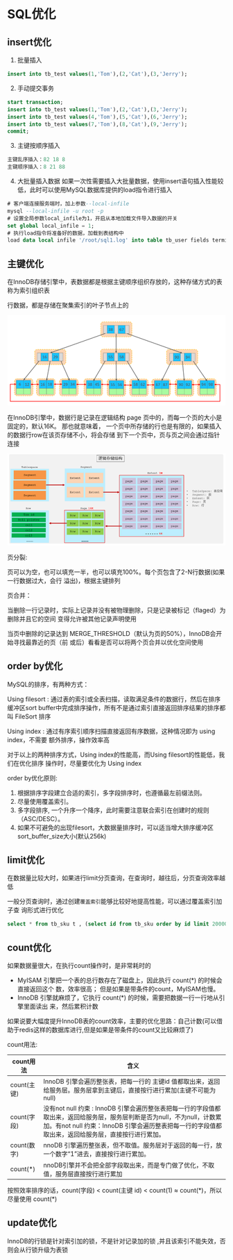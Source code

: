 # SQL优化

## insert优化

1. 批量插入

```sql
insert into tb_test values(1,'Tom'),(2,'Cat'),(3,'Jerry');
```

2. 手动提交事务

```sql
start transaction;
insert into tb_test values(1,'Tom'),(2,'Cat'),(3,'Jerry');
insert into tb_test values(4,'Tom'),(5,'Cat'),(6,'Jerry');
insert into tb_test values(7,'Tom'),(8,'Cat'),(9,'Jerry');
commit;
```

3. 主键按顺序插入

```sql
主键乱序插入：82 18 8
主键顺序插入：8 21 88
```

4. 大批量插入数据
如果一次性需要插入大批量数据，使用insert语句插入性能较低，此时可以使用MySQL数据库提供的load指令进行插入

```sql
# 客户端连接服务端时，加上参数--local-infile
mysql --local-infile -u root -p
# 设置全局参数local_infile为1，开启从本地加载文件导入数据的开关
set global local_infile = 1;
# 执行load指令将准备好的数据，加载到表结构中
load data local infile '/root/sql1.log' into table tb_user fields terminated by ',' lines terminated by '\n';
```

## 主键优化

在InnoDB存储引擎中，表数据都是根据主键顺序组织存放的，这种存储方式的表称为索引组织表

行数据，都是存储在聚集索引的叶子节点上的

![数据存储](../images/table.png)

在InnoDB引擎中，数据行是记录在逻辑结构 page 页中的，而每一个页的大小是固定的，默认16K。
那也就意味着， 一个页中所存储的行也是有限的，如果插入的数据行row在该页存储不小，将会存储
到下一个页中，页与页之间会通过指针连接

![InnoDB的逻辑结构图](../images/sql_data.png)

页分裂:

页可以为空，也可以填充一半，也可以填充100%。每个页包含了2-N行数据(如果一行数据过大，会行
溢出)，根据主键排列

页合并：

当删除一行记录时，实际上记录并没有被物理删除，只是记录被标记（flaged）为删除并且它的空间
变得允许被其他记录声明使用

当页中删除的记录达到 MERGE_THRESHOLD（默认为页的50%），InnoDB会开始寻找最靠近的页（前
或后）看看是否可以将两个页合并以优化空间使用

## order by优化

MySQL的排序，有两种方式：

Using filesort : 通过表的索引或全表扫描，读取满足条件的数据行，然后在排序缓冲区sort
buffer中完成排序操作，所有不是通过索引直接返回排序结果的排序都叫 FileSort 排序

Using index : 通过有序索引顺序扫描直接返回有序数据，这种情况即为 using index，不需要
额外排序，操作效率高

对于以上的两种排序方式，Using index的性能高，而Using filesort的性能低，我们在优化排序
操作时，尽量要优化为 Using index

order by优化原则:

1. 根据排序字段建立合适的索引，多字段排序时，也遵循最左前缀法则。
2. 尽量使用覆盖索引。
3. 多字段排序, 一个升序一个降序，此时需要注意联合索引在创建时的规则（ASC/DESC）。
4. 如果不可避免的出现filesort，大数据量排序时，可以适当增大排序缓冲区sort_buffer_size大小(默认256k)

## limit优化

在数据量比较大时，如果进行limit分页查询，在查询时，越往后，分页查询效率越低

 一般分页查询时，通过创建`覆盖索引`能够比较好地提高性能，可以通过覆盖索引加子查
询形式进行优化

```sql
select * from tb_sku t , (select id from tb_sku order by id limit 2000000,10) a where t.id = a.id
```

## count优化

如果数据量很大，在执行count操作时，是非常耗时的

- MyISAM 引擎把一个表的总行数存在了磁盘上，因此执行 count(*) 的时候会直接返回这个
数，效率很高； 但是如果是带条件的count，MyISAM也慢。
- InnoDB 引擎就麻烦了，它执行 count(*) 的时候，需要把数据一行一行地从引擎里面读出
来，然后累积计数

如果说要大幅度提升InnoDB表的count效率，主要的优化思路：自己计数(可以借助于redis这样的数据库进行,但是如果是带条件的count又比较麻烦了)

count用法:

|count用法|含义|
|----|----|
|count(主键)|InnoDB 引擎会遍历整张表，把每一行的 主键id 值都取出来，返回给服务层。服务层拿到主键后，直接按行进行累加(主键不可能为null)|
|count(字段)|没有not null 约束 : InnoDB 引擎会遍历整张表把每一行的字段值都取出来，返回给服务层，服务层判断是否为null，不为null，计数累加。有not null 约束：InnoDB 引擎会遍历整表把每一行的字段值都取出来，返回给服务层，直接按行进行累加。|
|count(数字)|nnoDB 引擎遍历整张表，但不取值。服务层对于返回的每一行，放一个数字“1”进去，直接按行进行累加。|
|count(*)|nnoDB引擎并不会把全部字段取出来，而是专门做了优化，不取值，服务层直接按行进行累加|

按照效率排序的话，count(字段) < count(主键 id) < count(1) ≈ count(*)，所以尽量使用 count(\*)

## update优化

InnoDB的行锁是针对索引加的锁，不是针对记录加的锁 ,并且该索引不能失效，否则会从行锁升级为表锁
